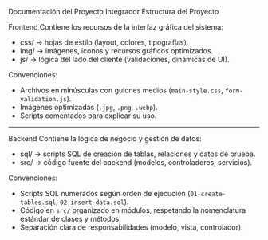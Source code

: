 Documentación del Proyecto Integrador
 Estructura del Proyecto

Frontend
Contiene los recursos de la interfaz gráfica del sistema:
- css/ → hojas de estilo (layout, colores, tipografías).  
- img/ → imágenes, íconos y recursos gráficos optimizados.  
- js/ → lógica del lado del cliente (validaciones, dinámicas de UI).  

Convenciones:
- Archivos en minúsculas con guiones medios (`main-style.css`, `form-validation.js`).  
- Imágenes optimizadas (`.jpg`, `.png`, `.webp`).  
- Scripts comentados para explicar su uso.  

---
Backend
Contiene la lógica de negocio y gestión de datos:
- sql/ → scripts SQL de creación de tablas, relaciones y datos de prueba.  
- src/ → código fuente del backend (modelos, controladores, servicios).  

Convenciones:
- Scripts SQL numerados según orden de ejecución (`01-create-tables.sql`, `02-insert-data.sql`).  
- Código en `src/` organizado en módulos, respetando la nomenclatura estándar de clases y métodos.  
- Separación clara de responsabilidades (modelo, vista, controlador).  

